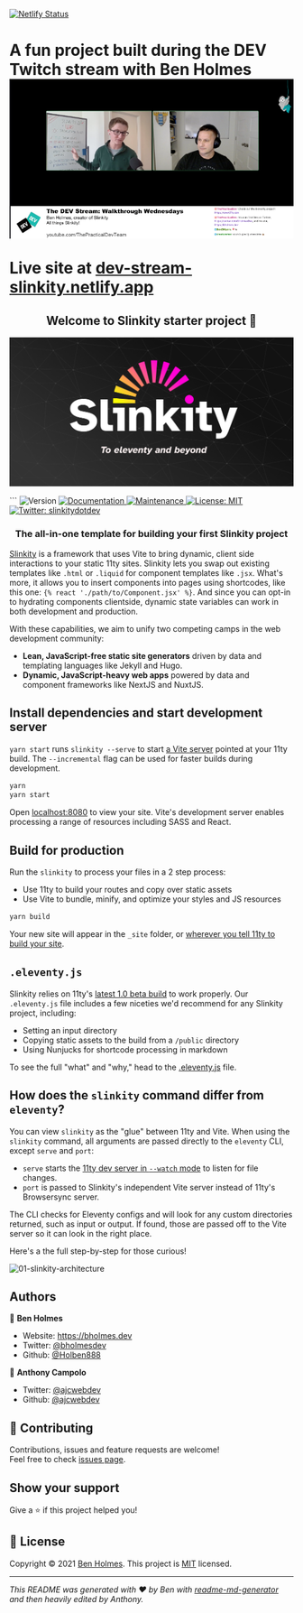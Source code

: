 [![Netlify Status](https://api.netlify.com/api/v1/badges/e0361d7d-fd15-4e99-9bd3-c25f7fe5f86d/deploy-status)](https://app.netlify.com/sites/dev-stream-slinkity/deploys)

<h1>A fun project built during the DEV Twitch stream with Ben Holmes</a>

<a href="https://www.youtube.com/watch?v=0ulyfM_GBH4">
  <img src="2022-02-02-18-02-30.png" alt="Ben Holmes on the DEV Twitch stream with Nick Taylor">
</a>

Live site at <a href="https://dev-stream-slinkity.netlify.app">dev-stream-slinkity.netlify.app</a>

<h2 align="center">Welcome to Slinkity starter project 👋</h2>

![Slinkity starter project banner](./public/images/og-image-banner.jpg)

<p>```
  <img alt="Version" src="https://img.shields.io/badge/version-1.0.0-blue.svg?cacheSeconds=2592000" />
  <a href="https://slinkity.dev/docs/" target="_blank">
    <img alt="Documentation" src="https://img.shields.io/badge/documentation-yes-brightgreen.svg" />
  </a>
  <a href="https://github.com/slinkity/slinkity-starter/graphs/commit-activity" target="_blank">
    <img alt="Maintenance" src="https://img.shields.io/badge/Maintained%3F-yes-green.svg" />
  </a>
  <a href="https://github.com/slinkity/slinkity-starter/blob/master/LICENSE" target="_blank">
    <img alt="License: MIT" src="https://img.shields.io/badge/License-MIT-yellow.svg" />
  </a>
  <a href="https://twitter.com/slinkitydotdev" target="_blank">
    <img alt="Twitter: slinkitydotdev" src="https://img.shields.io/twitter/follow/slinkitydotdev.svg?style=social" />
  </a>
</p>

<h3 align="center">The all-in-one template for building your first Slinkity project</h3>

[Slinkity](https://slinkity.dev) is a framework that uses Vite to bring dynamic, client side interactions to your static 11ty sites. Slinkity lets you swap out existing templates like `.html` or `.liquid` for component templates like `.jsx`. What's more, it allows you to insert components into pages using shortcodes, like this one: `{% react './path/to/Component.jsx' %}`. And since you can opt-in to hydrating components clientside, dynamic state variables can work in both development and production.

With these capabilities, we aim to unify two competing camps in the web development community:
* **Lean, JavaScript-free static site generators** driven by data and templating languages like Jekyll and Hugo.
* **Dynamic, JavaScript-heavy web apps** powered by data and component frameworks like NextJS and NuxtJS.

## Install dependencies and start development server

`yarn start` runs `slinkity --serve` to start [a Vite server](https://vitejs.dev/guide/#index-html-and-project-root) pointed at your 11ty build. The `--incremental` flag can be used for faster builds during development.

```bash
yarn
yarn start
```

Open [localhost:8080](http://localhost:8080/) to view your site. Vite's development server enables processing a range of resources including SASS and React.

## Build for production

Run the `slinkity` to process your files in a 2 step process:
- Use 11ty to build your routes and copy over static assets
- Use Vite to bundle, minify, and optimize your styles and JS resources

```bash
yarn build
```

Your new site will appear in the `_site` folder, or [wherever you tell 11ty to build your site](https://www.11ty.dev/docs/config/#output-directory).

## `.eleventy.js`

Slinkity relies on 11ty's [latest 1.0 beta build](https://www.npmjs.com/package/@11ty/eleventy/v/beta) to work properly. Our `.eleventy.js` file includes a few niceties we'd recommend for any Slinkity project, including:

- Setting an input directory
- Copying static assets to the build from a `/public` directory
- Using Nunjucks for shortcode processing in markdown

To see the full "what" and "why," head to the [.eleventy.js](.eleventy.js) file.

## How does the `slinkity` command differ from `eleventy`?

You can view `slinkity` as the "glue" between 11ty and Vite. When using the `slinkity` command, all arguments are passed directly to the `eleventy` CLI, except `serve` and `port`:
- `serve` starts the [11ty dev server in `--watch` mode](https://www.11ty.dev/docs/usage/#re-run-eleventy-when-you-save) to listen for file changes.
- `port` is passed to Slinkity's independent Vite server instead of 11ty's Browsersync server.

The CLI checks for Eleventy configs and will look for any custom directories returned, such as input or output. If found, those are passed off to the Vite server so it can look in the right place.

Here's a the full step-by-step for those curious!

![01-slinkity-architecture](https://raw.githubusercontent.com/slinkity/slinkity/main/assets/architecture-diagram.jpg)

## Authors

👤 **Ben Holmes**

* Website: https://bholmes.dev
* Twitter: [@bholmesdev](https://twitter.com/bholmesdev)
* Github: [@Holben888](https://github.com/Holben888)

👤 **Anthony Campolo**

* Twitter: [@ajcwebdev](https://twitter.com/ajcwebdev)
* Github: [@ajcwebdev](https://github.com/ajcwebdev)

## 🤝 Contributing

Contributions, issues and feature requests are welcome!<br />Feel free to check [issues page](https://github.com/slinkity/slinkity-starter/issues).

## Show your support

Give a ⭐️ if this project helped you!

## 📝 License

Copyright © 2021 [Ben Holmes](https://github.com/Holben888). This project is [MIT](https://github.com/slinkity/slinkity-starter/blob/master/LICENSE) licensed.

***

_This README was generated with ❤️ by Ben with [readme-md-generator](https://github.com/kefranabg/readme-md-generator) and then heavily edited by Anthony._
